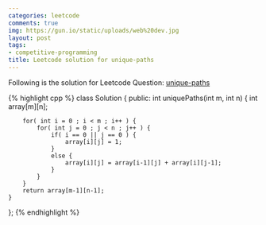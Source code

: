 ```yaml
---
categories: leetcode
comments: true
img: https://gun.io/static/uploads/web%20dev.jpg
layout: post
tags:
- competitive-programming
title: Leetcode solution for unique-paths
---
```


Following is the solution for Leetcode Question: [unique-paths](https://leetcode.com/problems/unique-paths/)

{% highlight cpp %}
class Solution {
public:
    int uniquePaths(int m, int n) {
        int array[m][n];
        
        for( int i = 0 ; i < m ; i++ ) {
            for( int j = 0 ; j < n ; j++ ) {
                if( i == 0 || j == 0 ) {
                    array[i][j] = 1;
                }
                else {
                    array[i][j] = array[i-1][j] + array[i][j-1];
                }
            }
        }
        return array[m-1][n-1];
    }
};
{% endhighlight %}